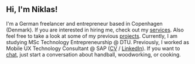 ## Hi, I'm Niklas!

I'm a German freelancer and entrepreneur based in Copenhagen (Denmark). If you are interested in hiring me, check out my [services](/services). Also feel free to take a look at some of my previous [projects](/projects). Currently, I am studying MSc Technology Entrepreneurship @ DTU. Previously, I worked as Mobile UX Technology Consultant @ SAP ([CV](https://harambasic.de/Luka_Harambasic.pdf) / [LinkedIn](https://www.linkedin.com/in/harambasic/)). If you want to <a href="mailto:business@harambasic.de" rel="me">chat</a>, just start a conversation about handball, woodworking, or cooking.
